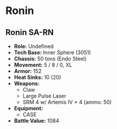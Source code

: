 # Ronin
## Ronin SA-RN
- **Role:** Undefined
- **Tech Base:** Inner Sphere (3051)
- **Chassis:** 50 tons (Endo Steel)
- **Movement:** 5 / 8 / 0, XL
- **Armor:** 152
- **Heat Sinks:** 10 (20)
- **Weapons:**
  - Claw
  - Large Pulse Laser
  - SRM 4 w/ Artemis IV × 4 (ammo: 50)
- **Equipment:**
  - CASE
- **Battle Value:** 1084


